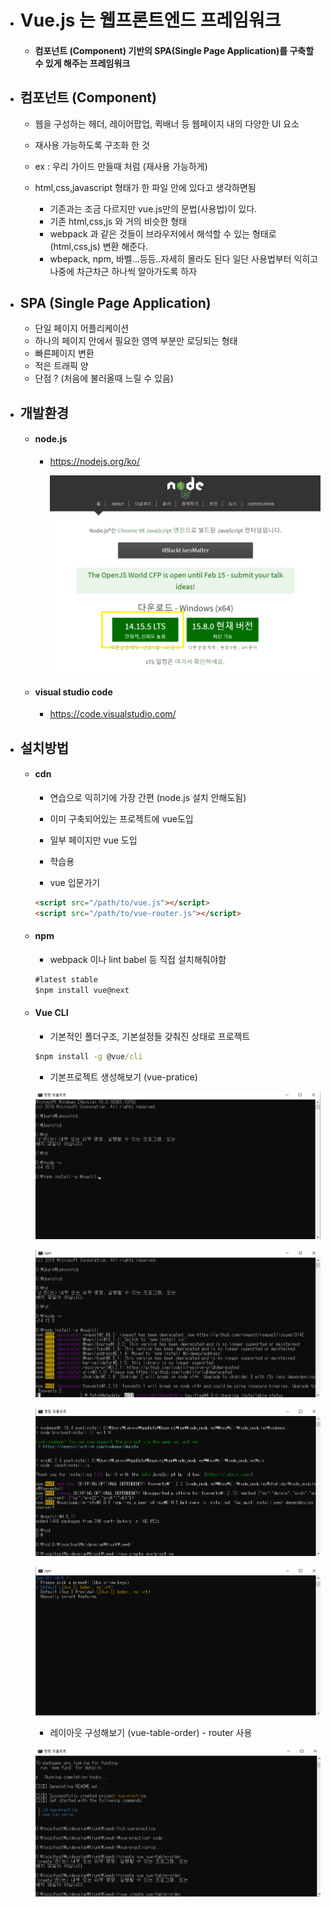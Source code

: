 



- # Vue.js 는 웹프론트엔드 프레임워크

  

  - #### 컴포넌트 (Component) 기반의 SPA(Single Page Application)를 구축할 수 있게 해주는 프레임워크

  

- ## 컴포넌트 (Component)

  

  - 웹을 구성하는 헤더, 레이어팝업, 퀵배너 등 웹페이지 내의 다양한 UI 요소

  - 재사용 가능하도록 구조화 한 것

  - ex : 우리  가이드 만들때 처럼 (재사용 가능하게)

  - html,css,javascript 형태가 한 파일 안에 있다고 생각하면됨 

    - 기존과는 조금 다르지만 vue.js만의 문법(사용법)이 있다.
    - 기존 html,css,js 와 거의 비슷한 형태 
    - webpack 과 같은 것들이 브라우저에서 해석할 수 있는 형태로(html,css,js) 변환 해준다.  
    - wbepack, npm, 바벨...등등..자세히 몰라도 된다 일단 사용법부터 익히고 나중에 차근차근 하나씩 알아가도록 하자

    

- ## SPA (Single Page Application)

  

  - 단일 페이지 어플리케이션
  - 하나의 페이지 안에서 필요한 영역 부분만 로딩되는 형태
  - 빠른페이지 변환
  - 적은 트래픽 양
  - 단점 ? (처음에 불러올때 느릴 수 있음)

  

- ## 개발환경 

  

  - #### node.js

    - https://nodejs.org/ko/

      ![](https://github.com/jewdri-kim/vue.js/blob/master/vue1/img/nodejs.png)

  - #### visual studio code

    - https://code.visualstudio.com/

    

- ## 설치방법 

  

  - #### cdn

    - 연습으로 익히기에 가장 간편 (node.js 설치 안해도됨)

    - 이미 구축되어있는 프로젝트에 vue도입

    - 일부 페이지만 vue 도입

    - 학습용 

    - vue 입문가기 

      [기초다루기]: ttps://github.com/jewdri-kim/vue.js/tree/master/vue2

    ```html
    <script src="/path/to/vue.js"></script>
    <script src="/path/to/vue-router.js"></script>
    ```

  - #### npm

    - webpack 이나 lint babel 등 직접 설치해줘야함 

    ```cmd
    #latest stable
    $npm install vue@next
    ```

  - #### Vue CLI

    - 기본적인 폴더구조, 기본설정들 갖춰진 상태로 프로젝트 

    ```cmd
    $npm install -g @vue/cli
    ```

    

    - 기본프로젝트 생성해보기 (vue-pratice)

    ![](https://github.com/jewdri-kim/vue.js/blob/master/vue1/img/vue2.png)

    ![](https://github.com/jewdri-kim/vue.js/blob/master/vue1/img/vue3.png)

    ![](https://github.com/jewdri-kim/vue.js/blob/master/vue1/img/vue5.png)

    ![](https://github.com/jewdri-kim/vue.js/blob/master/vue1/img/vue6.png)

    

    - 레이아웃 구성해보기 (vue-table-order) - router 사용

    ![](https://github.com/jewdri-kim/vue.js/blob/master/vue1/img/vue8.png)

















































